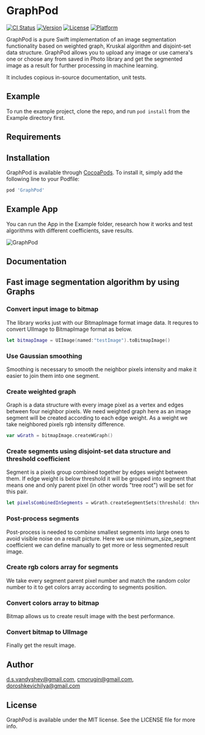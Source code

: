 # GraphPod

[![CI Status](https://img.shields.io/travis/d.s.vandyshev@gmail.com/GraphPod.svg?style=flat)](https://travis-ci.org/d.s.vandyshev@gmail.com/GraphPod)
[![Version](https://img.shields.io/cocoapods/v/GraphPod.svg?style=flat)](https://cocoapods.org/pods/GraphPod)
[![License](https://img.shields.io/cocoapods/l/GraphPod.svg?style=flat)](https://cocoapods.org/pods/GraphPod)
[![Platform](https://img.shields.io/cocoapods/p/GraphPod.svg?style=flat)](https://cocoapods.org/pods/GraphPod)

GraphPod is a pure Swift implementation of an image segmentation functionality based on weighted graph, Kruskal algorithm and disjoint-set data structure. GraphPod allows you to upload any image or use camera's one or choose any from saved in Photo library and get the segmented image as a result for further processing in machine learning.

It includes copious in-source documentation, unit tests.

## Example

To run the example project, clone the repo, and run `pod install` from the Example directory first.

## Requirements

## Installation

GraphPod is available through [CocoaPods](https://cocoapods.org). To install
it, simply add the following line to your Podfile:

```ruby
pod 'GraphPod'
```

## Example App

You can run the App in the Example folder, research how it works and test algorithms with different coefficients, save results.

![GraphPod](https://github.com/SergeyMorugin/GraphPod/blob/feature/ms-optimizing-1/docs/imgs/app2.jpg?raw=true)

## Documentation


##  Fast image segmentation algorithm by using Graphs

### Convert input image to bitmap

The library works just with our BitmapImage format image data. It requres to convert UIImage to BitmapImage format as below.

```swift
let bitmapImage = UIImage(named:"testImage").toBitmapImage()
```

### Use Gaussian smoothing

Smoothing is necessary to smooth the neighbor pixels intensity and make it easier to join them into one segment. 

### Create weighted graph

Graph is a data structure with every image pixel as a vertex and edges between four neighbor pixels. We need weighted graph here as an image segment will be created according to each edge weight. As a weight we take neighbored pixels rgb intensity difference.

```swift
var wGrath = bitmapImage.createWGraph()
```

### Create segments using disjoint-set data structure and threshold coefficient

Segment is a pixels group combined together by edges weight between them. If edge weight is below threshold it will be grouped into segment that means one and only parent pixel (in other words "tree root") will be set for this pair. 

```swift
let pixelsCombinedInSegments = wGrath.createSegmentSets(threshold: threshold, minSize: minSize)
```

### Post-process segments

Post-process is needed to combine smallest segments into large ones to avoid visible noise on a result picture. Here we use minimum_size_segment coefficient we can define manually to get more or less segmented result image.

### Create rgb colors array for segments

We take every segment parent pixel number and match the random color number to it to get colors array according to segments position.

### Convert colors array to bitmap

Bitmap allows us to create result image with the best performance.

### Convert bitmap to UIImage

Finally get the result image.

## Author

d.s.vandyshev@gmail.com, cmorugin@gmail.com, doroshkevichilya@gmail.com

## License

GraphPod is available under the MIT license. See the LICENSE file for more info.

